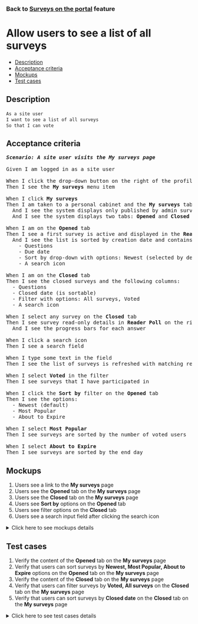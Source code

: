 ### Back to [Surveys on the portal](../../) feature

# Allow users to see a list of all surveys

- [Description](#description)
- [Acceptance criteria](#acceptance-criteria)
- [Mockups](#mockups)
- [Test cases](#test-cases)

## Description

    As a site user
    I want to see a list of all surveys
    So that I can vote

## Acceptance criteria

<pre>
<b><i>Scenario: A site user visits the My surveys page</i></b>

Given I am logged in as a site user

When I click the drop-down button on the right of the profile picture
Then I see the <b>My surveys</b> menu item

When I click <b>My surveys</b>
Then I am taken to a personal cabinet and the <b>My surveys</b> tab is active
  And I see the system displays only published by admin surveys here
  And I see the system displays two tabs: <b>Opened</b> and <b>Closed</b>

When I am on the <b>Opened</b> tab
Then I see a first survey is active and displayed in the <b>Reader Poll</b> on the right side
  And I see the list is sorted by creation date and contains the following columns:
    - Questions
    - Due date
    - Sort by drop-down with options: Newest (selected by default), Most Popular, About to Expire
    - A search icon

When I am on the <b>Closed</b> tab
Then I see the closed surveys and the following columns:
  - Questions
  - Closed date (is sortable)
  - Filter with options: All surveys, Voted
  - A search icon

When I select any survey on the <b>Closed</b> tab
Then I see survey read-only details in <b>Reader Poll</b> on the right side
  And I see the progress bars for each answer

When I click a search icon
Then I see a search field

When I type some text in the field
Then I see the list of surveys is refreshed with matching results

When I select <b>Voted</b> in the filter
Then I see surveys that I have participated in

When I click the <b>Sort by</b> filter on the <b>Opened</b> tab
Then I see the options:
  - Newest (default)
  - Most Popular
  - About to Expire

When I select <b>Most Popular</b>
Then I see surveys are sorted by the number of voted users

When I select <b>About to Expire</b>
Then I see surveys are sorted by the end day
</pre>

## Mockups

1. Users see a link to the <b>My surveys</b> page
2. Users see the <b>Opened</b> tab on the <b>My surveys</b> page
3. Users see the <b>Closed</b> tab on the <b>My surveys</b> page
4. Users see <b>Sort by</b> options on the <b>Opened</b> tab
5. Users see filter options on the <b>Closed</b> tab
6. Users see a search input field after clicking the search icon

<details>
  <summary>Click here to see mockups details</summary>

**1. Users see a link to the My surveys page:**

![Users see a link to the My surveys page](/products/sports_hub_portal/web_application_features/surveys/images/user_link_to_surveys_page.png)

**2. Users see the Opened tab on the My surveys page:**

![Users see the Opened tab on the My surveys page](/products/sports_hub_portal/web_application_features/surveys/images/user_voting_form.png)

**3. Users see the Closed tab on the My surveys page:**

![Users see the Closed tab on the My surveys page](/products/sports_hub_portal/web_application_features/surveys/images/user_closed_tab.png)

**4. Users see Sort by options on the Opened tab:**

![Users see Sort by options on the Opened tab](/products/sports_hub_portal/web_application_features/surveys/images/user_sort_by_options.png)

**5. Users see filter options on the Closed tab:**

![Users see filter options on the Closed tab](/products/sports_hub_portal/web_application_features/surveys/images/user_filter_options.png)

**6. Users see a search input field after clicking the search icon:**

![Users see a search input field after clicking the search icon](/products/sports_hub_portal/web_application_features/surveys/images/user_search_field.png)

</details>

## Test cases

1. Verify the content of the <b>Opened</b> tab on the <b>My surveys</b> page
2. Verify that users can sort surveys by <b>Newest, Most Popular, About to Expire</b> options on the <b>Opened</b> tab on the <b>My surveys</b> page
3. Verify the content of the <b>Closed</b> tab on the <b>My surveys</b> page
4. Verify that users can filter surveys by <b>Voted, All surveys</b> on the <b>Closed</b> tab on the <b>My surveys</b> page
5. Verify that users can sort surveys by <b>Closed date</b> on the <b>Closed</b> tab on the <b>My surveys</b> page

<details>
  <summary>Click here to see test cases details</summary>

### **#1. Verify the content of the Opened tab on the My surveys page**

|Preconditions|Steps|Expected result
--------------|-----|----------
|- Log in with user account|1) Click the drop-down near the profile picture</br>2) Select <b>My surveys</b> item</br>3) Examine the <b>Opened</b> tab|2) Personal cabinet opens on the <b>My surveys</b> page</br>3) The <b>Opened</b> tab is opened by default. The <b>Opened</b> tab consists of two columns: <b>Questions</b> and <b>Due date</b>. The list contains all opened surveys for the moment. Surveys are sorted from the newest to oldest|

### **#2. Verify that users can sort surveys by Newest, Most Popular, About to Expire options on the Opened tab on the My surveys page**

|Preconditions|Steps|Expected result
--------------|-----|----------
|- Log in with user account</br>- The user is on the <b>My surveys</b> page > <b>Opened</b> tab|1) Select the <b>Sort by</b> link</br>2) Click <b>Most popular</b></br>3) Select the <b>Sort by</b> link</br>4) Click <b>About to Expire</b></br>5) Select the <b>Sort by</b> link</br>6) Click <b>Newest</b></br>|2) Surveys are sorted according to the amount of users voted from the biggest number</br>4) Surveys are sorted according to the end date from the closest one</br>6) Surveys are sorted according to the date of creation from the newest one|

### **#3. Verify the content of the Closed tab on the My surveys page**

|Preconditions|Steps|Expected result
--------------|-----|----------
|- Log in with user account</br>- The user is on the <b>My surveys</b> page > <b>Closed</b> tab|1) Examine the <b>Closed</b> tab|1) The <b>Closed</b> tab consists of two columns: <b>Questions</b> and <b>Closed date</b>. The list contains all closed surveys|

### **#4. Verify that users can filter surveys by Voted, All surveys on the Closed tab on the My surveys page**

|Preconditions|Steps|Expected result
--------------|-----|----------
|- Log in with user account</br>- The user is on the <b>My surveys</b> page > <b>Closed</b> tab|1) Click a filter icon</br>2) Click <b>Voted</b></br>3) Click a filter icon</br>4) Click <b>All surveys</b>|2) All surveys I have participated in are shown</br>4) All surveys are shown|

### **#5. Verify that users can sort surveys by Closed date on the Closed tab on the My surveys page**

|Preconditions|Steps|Expected result
--------------|-----|----------
|- Log in with user account</br>- The user is on the <b>My surveys</b> page > <b>Closed</b> tab|1) Click <b>Closed date</b> sort icon</br>2) Click <b>Closed date</b> sort icon once more|1) Surveys are sorted from the oldest close date at the top</br>2) Surveys are sorted from the newest close date at the top|

</details>
